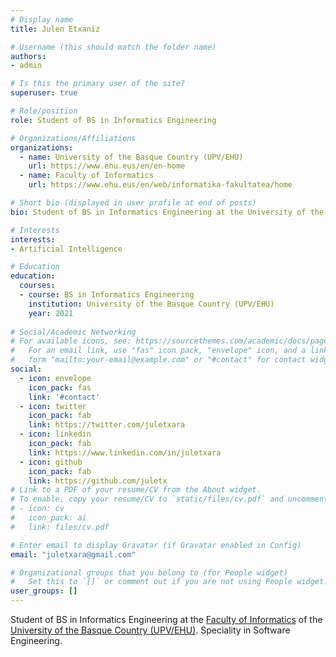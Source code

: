 ```yaml
---
# Display name
title: Julen Etxaniz

# Username (this should match the folder name)
authors:
- admin

# Is this the primary user of the site?
superuser: true

# Role/position
role: Student of BS in Informatics Engineering

# Organizations/Affiliations
organizations:
  - name: University of the Basque Country (UPV/EHU)
    url: https://www.ehu.eus/en/en-home
  - name: Faculty of Informatics
    url: https://www.ehu.eus/en/web/informatika-fakultatea/home

# Short bio (displayed in user profile at end of posts)
bio: Student of BS in Informatics Engineering at the University of the Basque Country (UPV/EHU)

# Interests
interests:
- Artificial Intelligence

# Education
education:
  courses:
  - course: BS in Informatics Engineering
    institution: University of the Basque Country (UPV/EHU)
    year: 2021
    
# Social/Academic Networking
# For available icons, see: https://sourcethemes.com/academic/docs/page-builder/#icons
#   For an email link, use "fas" icon pack, "envelope" icon, and a link in the
#   form "mailto:your-email@example.com" or "#contact" for contact widget.
social:
  - icon: envelope
    icon_pack: fas
    link: '#contact'
  - icon: twitter
    icon_pack: fab
    link: https://twitter.com/juletxara
  - icon: linkedin
    icon_pack: fab
    link: https://www.linkedin.com/in/juletxara
  - icon: github
    icon_pack: fab
    link: https://github.com/juletx
# Link to a PDF of your resume/CV from the About widget.
# To enable, copy your resume/CV to `static/files/cv.pdf` and uncomment the lines below.
# - icon: cv
#   icon_pack: ai
#   link: files/cv.pdf

# Enter email to display Gravatar (if Gravatar enabled in Config)
email: "juletxara@gmail.com"

# Organizational groups that you belong to (for People widget)
#   Set this to `[]` or comment out if you are not using People widget.
user_groups: []
---
```


Student of BS in Informatics Engineering at the [Faculty of Informatics](https://www.ehu.eus/en/web/informatika-fakultatea/home) of the [University of the Basque Country (UPV/EHU)](https://www.ehu.eus/en/en-home). Speciality in Software Engineering.